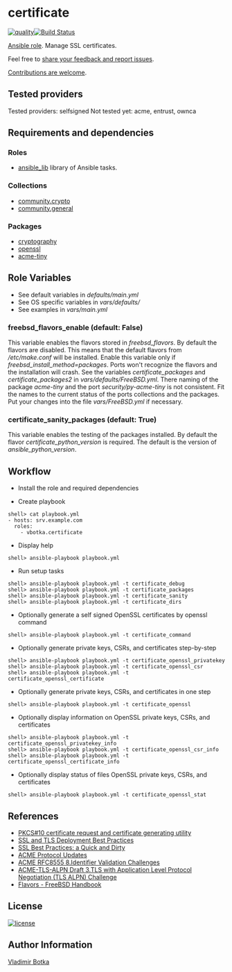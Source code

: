 # certificate

[![quality](https://img.shields.io/ansible/quality/27910)](https://galaxy.ansible.com/vbotka/certificate)[![Build Status](https://travis-ci.org/vbotka/ansible-certificate.svg?branch=master)](https://travis-ci.org/vbotka/ansible-certificate)

[Ansible role](https://galaxy.ansible.com/vbotka/certificate/). Manage SSL certificates.

Feel free to [share your feedback and report issues](https://github.com/vbotka/ansible-certificate/issues).

[Contributions are welcome](https://github.com/firstcontributions/first-contributions).


## Tested providers

Tested providers: selfsigned
Not tested yet: acme, entrust, ownca


## Requirements and dependencies

### Roles

- [ansible_lib](https://galaxy.ansible.com/vbotka/ansible_lib) library of Ansible tasks.

### Collections

- [community.crypto](https://galaxy.ansible.com/community/crypto)
- [community.general](https://galaxy.ansible.com/community/general)

### Packages

- [cryptography](https://cryptography.io/en/latest/)
- [openssl](https://www.openssl.org/)
- [acme-tiny](https://pypi.org/project/acme-tiny/)


## Role Variables

- See default variables in *defaults/main.yml*
- See OS specific variables in *vars/defaults/*
- See examples in *vars/main.yml*

### freebsd_flavors_enable (default: False)

This variable enables the flavors stored in *freebsd_flavors*. By default the flavors are
disabled. This means that the default flavors from */etc/make.conf* will be installed. Enable this
variable only if *freebsd_install_method=packages*. Ports won't recognize the flavors and the
installation will crash. See the variables *certificate_packages* and *certificate_packages2* in
*vars/defaults/FreeBSD.yml*. There naming of the package *acme-tiny* and the port
*security/py-acme-tiny* is not consistent. Fit the names to the current status of the ports
collections and the packages. Put your changes into the file *vars/FreeBSD.yml* if necessary.

### certificate_sanity_packages (default: True)

This variable enables the testing of the packages installed. By default the flavor
*certificate_python_version* is required. The default is the version of *ansible_python_version*.


## Workflow

- Install the role and required dependencies

- Create playbook

```
shell> cat playbook.yml
- hosts: srv.example.com
  roles:
    - vbotka.certificate
```

- Display help

```
shell> ansible-playbook playbook.yml
```

- Run setup tasks

```
shell> ansible-playbook playbook.yml -t certificate_debug
shell> ansible-playbook playbook.yml -t certificate_packages
shell> ansible-playbook playbook.yml -t certificate_sanity
shell> ansible-playbook playbook.yml -t certificate_dirs
```

- Optionally generate a self signed OpenSSL certificates by openssl command

```
shell> ansible-playbook playbook.yml -t certificate_command
```

- Optionally generate private keys, CSRs, and certificates step-by-step

```
shell> ansible-playbook playbook.yml -t certificate_openssl_privatekey
shell> ansible-playbook playbook.yml -t certificate_openssl_csr
shell> ansible-playbook playbook.yml -t certificate_openssl_certificate
```

- Optionally generate private keys, CSRs, and certificates in one step

```
shell> ansible-playbook playbook.yml -t certificate_openssl
```

- Optionally display information on OpenSSL private keys, CSRs, and certificates

```
shell> ansible-playbook playbook.yml -t certificate_openssl_privatekey_info
shell> ansible-playbook playbook.yml -t certificate_openssl_csr_info
shell> ansible-playbook playbook.yml -t certificate_openssl_certificate_info
```

- Optionally display status of files OpenSSL private keys, CSRs, and certificates

```
shell> ansible-playbook playbook.yml -t certificate_openssl_stat
```


## References

- [PKCS#10 certificate request and certificate generating utility](https://www.openssl.org/docs/man1.0.2/apps/openssl-req.html)
- [SSL and TLS Deployment Best Practices](https://github.com/ssllabs/research/wiki/SSL-and-TLS-Deployment-Best-Practices)
- [SSL Best Practices: a Quick and Dirty](https://www.ssl.com/guide/ssl-best-practices-a-quick-and-dirty-guide/)
- [ACME Protocol Updates](https://letsencrypt.org/docs/acme-protocol-updates/)
- [ACME RFC8555 8.Identifier Validation Challenges](https://tools.ietf.org/html/rfc8555#section-8)
- [ACME-TLS-ALPN Draft 3.TLS with Application Level Protocol Negotiation (TLS ALPN) Challenge](https://tools.ietf.org/html/draft-ietf-acme-tls-alpn-05#section-3)
- [Flavors - FreeBSD Handbook](https://docs.freebsd.org/en/books/porters-handbook/flavors/)


## License

[![license](https://img.shields.io/badge/license-BSD-red.svg)](https://www.freebsd.org/doc/en/articles/bsdl-gpl/article.html)


## Author Information

[Vladimir Botka](https://botka.link)
